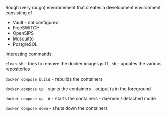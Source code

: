 Rough (very rough) environement that creates a development
environment consisting of

* Vault - not configured
* FreeSWITCH
* OpenSIPS
* Mosquitto
* PostgreSQL

Interesting commands:

```clean.sh``` - tries to remove the docker images
```pull.sh``` - updates the various repositories

```docker compose build``` - rebuilds the containers

```docker compose up``` - starts the containers - output is in the foreground

```docker compose up -d``` - starts the containers - daemon / detached mode

```docker compose down``` - shuts down the containers
